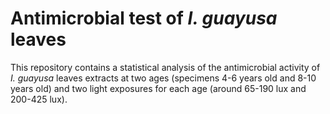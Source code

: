 # Antimicrobial test of *I. guayusa* leaves
This repository contains a statistical analysis of the antimicrobial activity of *I. guayusa* leaves extracts at two ages (specimens 4-6 years old and 8-10 years old) and two light exposures for each age (around 65-190 lux and 200-425 lux).
